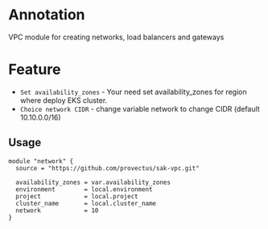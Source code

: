 # Annotation

VPC module for creating networks, load balancers and gateways

# Feature
- `Set availability_zones` - Your need set availability_zones for region where deploy EKS cluster.
- `Choice network CIDR` - change variable network to change CIDR (default 10.10.0.0/16)

## Usage
```
module "network" {
  source = "https://github.com/provectus/sak-vpc.git"

  availability_zones = var.availability_zones
  environment        = local.environment
  project            = local.project
  cluster_name       = local.cluster_name
  network            = 10
}
```